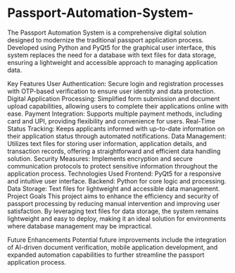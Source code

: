# Passport-Automation-System-
The Passport Automation System is a comprehensive digital solution designed to modernize the traditional passport application process. Developed using Python and PyQt5 for the graphical user interface, this system replaces the need for a database with text files for data storage, ensuring a lightweight and accessible approach to managing application data.

Key Features
User Authentication: Secure login and registration processes with OTP-based verification to ensure user identity and data protection.
Digital Application Processing: Simplified form submission and document upload capabilities, allowing users to complete their applications online with ease.
Payment Integration: Supports multiple payment methods, including card and UPI, providing flexibility and convenience for users.
Real-Time Status Tracking: Keeps applicants informed with up-to-date information on their application status through automated notifications.
Data Management: Utilizes text files for storing user information, application details, and transaction records, offering a straightforward and efficient data handling solution.
Security Measures: Implements encryption and secure communication protocols to protect sensitive information throughout the application process.
Technologies Used
Frontend: PyQt5 for a responsive and intuitive user interface.
Backend: Python for core logic and processing.
Data Storage: Text files for lightweight and accessible data management.
Project Goals
This project aims to enhance the efficiency and security of passport processing by reducing manual intervention and improving user satisfaction. By leveraging text files for data storage, the system remains lightweight and easy to deploy, making it an ideal solution for environments where database management may be impractical.

Future Enhancements
Potential future improvements include the integration of AI-driven document verification, mobile application development, and expanded automation capabilities to further streamline the passport application process.

